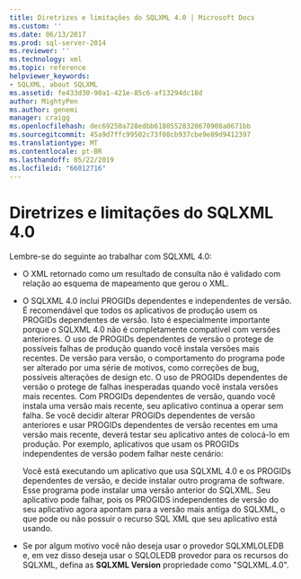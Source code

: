 ```yaml
---
title: Diretrizes e limitações do SQLXML 4.0 | Microsoft Docs
ms.custom: ''
ms.date: 06/13/2017
ms.prod: sql-server-2014
ms.reviewer: ''
ms.technology: xml
ms.topic: reference
helpviewer_keywords:
- SQLXML, about SQLXML
ms.assetid: fe433d30-90a1-421e-85c6-af13294dc18d
author: MightyPen
ms.author: genemi
manager: craigg
ms.openlocfilehash: dec69250a728edbb61805528320670908a0671bb
ms.sourcegitcommit: 45a9d7ffc99502c73f08cb937cbe9e89d9412397
ms.translationtype: MT
ms.contentlocale: pt-BR
ms.lasthandoff: 05/22/2019
ms.locfileid: "66012716"
---
```

# <a name="guidelines-and-limitations-of-sqlxml-40"></a>Diretrizes e limitações do SQLXML 4.0
  Lembre-se do seguinte ao trabalhar com SQLXML 4.0:  
  
-   O XML retornado como um resultado de consulta não é validado com relação ao esquema de mapeamento que gerou o XML.  
  
-   O SQLXML 4.0 inclui PROGIDs dependentes e independentes de versão. É recomendável que todos os aplicativos de produção usem os PROGIDs dependentes de versão. Isto é especialmente importante porque o SQLXML 4.0 não é completamente compatível com versões anteriores. O uso de PROGIDs dependentes de versão o protege de possíveis falhas de produção quando você instala versões mais recentes. De versão para versão, o comportamento do programa pode ser alterado por uma série de motivos, como correções de bug, possíveis alterações de design etc. O uso de PROGIDs dependentes de versão o protege de falhas inesperadas quando você instala versões mais recentes. Com PROGIDs dependentes de versão, quando você instala uma versão mais recente, seu aplicativo continua a operar sem falha. Se você decidir alterar PROGIDs dependentes de versão anteriores e usar PROGIDs dependentes de versão recentes em uma versão mais recente, deverá testar seu aplicativo antes de colocá-lo em produção. Por exemplo, aplicativos que usam os PROGIDs independentes de versão podem falhar neste cenário:  
  
     Você está executando um aplicativo que usa SQLXML 4.0 e os PROGIDs dependentes de versão, e decide instalar outro programa de software. Esse programa pode instalar uma versão anterior do SQLXML. Seu aplicativo pode falhar, pois os PROGIDS independentes de versão do seu aplicativo agora apontam para a versão mais antiga do SQLXML, o que pode ou não possuir o recurso SQL XML que seu aplicativo está usando.  
  
-   Se por algum motivo você não deseja usar o provedor SQLXMLOLEDB e, em vez disso deseja usar o SQLOLEDB provedor para os recursos do SQLXML, defina as **SQLXML Version** propriedade como "SQLXML.4.0".  
  
  
